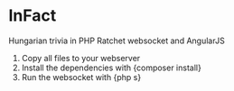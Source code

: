 # InFact
Hungarian trivia in PHP Ratchet websocket and AngularJS

  1. Copy all files to your webserver
  2. Install the dependencies with {composer install}
  3. Run the websocket with {php s}
